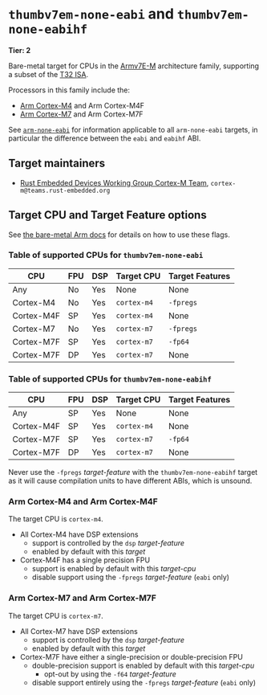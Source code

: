 # `thumbv7em-none-eabi` and `thumbv7em-none-eabihf`

**Tier: 2**

Bare-metal target for CPUs in the [Armv7E-M] architecture family, supporting a
subset of the [T32 ISA][t32-isa].

Processors in this family include the:

* [Arm Cortex-M4][cortex-m4] and Arm Cortex-M4F
* [Arm Cortex-M7][cortex-m7] and Arm Cortex-M7F

See [`arm-none-eabi`](arm-none-eabi.md) for information applicable to all
`arm-none-eabi` targets, in particular the difference between the `eabi` and
`eabihf` ABI.

[t32-isa]: https://developer.arm.com/Architectures/T32%20Instruction%20Set%20Architecture
[Armv7E-M]: https://developer.arm.com/documentation/ddi0403/latest/
[cortex-m4]: https://developer.arm.com/Processors/Cortex-M4
[cortex-m7]: https://developer.arm.com/Processors/Cortex-M7

## Target maintainers

* [Rust Embedded Devices Working Group Cortex-M
  Team](https://github.com/rust-embedded), `cortex-m@teams.rust-embedded.org`

## Target CPU and Target Feature options

See [the bare-metal Arm
docs](arm-none-eabi.md#target-cpu-and-target-feature-options) for details on how
to use these flags.

### Table of supported CPUs for `thumbv7em-none-eabi`

| CPU        | FPU | DSP | Target CPU  | Target Features |
| ---------- | --- | --- | ----------- | --------------- |
| Any        | No  | Yes | None        | None            |
| Cortex-M4  | No  | Yes | `cortex-m4` | `-fpregs`       |
| Cortex-M4F | SP  | Yes | `cortex-m4` | None            |
| Cortex-M7  | No  | Yes | `cortex-m7` | `-fpregs`       |
| Cortex-M7F | SP  | Yes | `cortex-m7` | `-fp64`         |
| Cortex-M7F | DP  | Yes | `cortex-m7` | None            |

### Table of supported CPUs for `thumbv7em-none-eabihf`

| CPU        | FPU | DSP | Target CPU  | Target Features |
| ---------- | --- | --- | ----------- | --------------- |
| Any        | SP  | Yes | None        | None            |
| Cortex-M4F | SP  | Yes | `cortex-m4` | None            |
| Cortex-M7F | SP  | Yes | `cortex-m7` | `-fp64`         |
| Cortex-M7F | DP  | Yes | `cortex-m7` | None            |

<div class="warning">

Never use the `-fpregs` *target-feature* with the `thumbv7em-none-eabihf` target
as it will cause compilation units to have different ABIs, which is unsound.

</div>

### Arm Cortex-M4 and Arm Cortex-M4F

The target CPU is `cortex-m4`.

* All Cortex-M4 have DSP extensions
  * support is controlled by the `dsp` *target-feature*
  * enabled by default with this *target*
* Cortex-M4F has a single precision FPU
  * support is enabled by default with this *target-cpu*
  * disable support using the `-fpregs` *target-feature* (`eabi` only)

### Arm Cortex-M7 and Arm Cortex-M7F

The target CPU is `cortex-m7`.

* All Cortex-M7 have DSP extensions
  * support is controlled by the `dsp` *target-feature*
  * enabled by default with this *target*
* Cortex-M7F have either a single-precision or double-precision FPU
  * double-precision support is enabled by default with this *target-cpu*
    * opt-out by using the `-f64` *target-feature*
  * disable support entirely using the `-fpregs` *target-feature* (`eabi` only)
